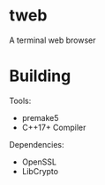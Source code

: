 # tweb
A terminal web browser

# Building

Tools:
- premake5
- C++17+ Compiler

Dependencies:
- OpenSSL
- LibCrypto
